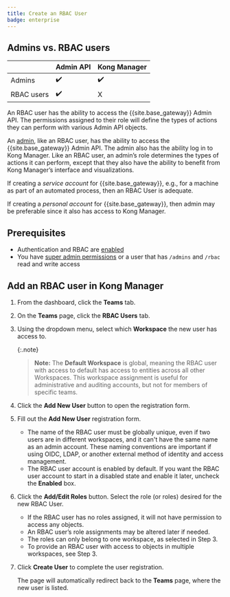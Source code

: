 ```yaml
---
title: Create an RBAC User
badge: enterprise
---
```


## Admins vs. RBAC users

|            | Admin API | Kong Manager |
|------------|-----------|--------------|
| Admins     |     ✔️     |       ✔️      |
| RBAC users |     ✔️     |       X      |


An RBAC user has the ability to access the {{site.base_gateway}} Admin API. The permissions assigned to their role will define the types of actions they can perform with various Admin API objects.

An [admin](/gateway/{{page.kong_version}}/kong-manager/auth/), like an RBAC user, has the ability to access the {{site.base_gateway}} Admin API. The admin also has the ability log in to Kong Manager. Like an RBAC user, an admin’s role determines the types of actions it can perform, except that they also have the ability to benefit from Kong Manager’s interface and visualizations.

If creating a *service account* for {{site.base_gateway}}, e.g., for a machine as part of an automated process, then an RBAC User is adequate.

If creating a *personal account* for {{site.base_gateway}}, then admin may be preferable since it also has access to Kong Manager.

## Prerequisites

* Authentication and RBAC are [enabled](/gateway/{{page.kong_version}}/kong-manager/auth/rbac/enable/)
* You have [super admin permissions](/gateway/{{page.kong_version}}/kong-manager/auth/super-admin/)
or a user that has `/admins` and `/rbac` read and write access

## Add an RBAC user in Kong Manager

1. From the dashboard, click the **Teams** tab.

2. On the **Teams** page, click the **RBAC Users** tab.

3. Using the dropdown menu, select which **Workspace** the new user has access to.

    {:.note}
    > **Note:** The **Default Workspace** is global, meaning the RBAC user with access to default has access to entities across all other Workspaces. This workspace assignment is useful for administrative and auditing accounts, but not for members of specific teams.

4. Click the **Add New User** button to open the registration form.

5. Fill out the **Add New User** registration form.

    * The name of the RBAC user must be globally unique, even if two users are in different workspaces, and it can't have the same name as an admin account.
        These naming conventions are important if using OIDC, LDAP, or another external method of identity and access management.
    * The RBAC user account is enabled by default. If you want the RBAC user account to start in a disabled state and enable it later, uncheck the **Enabled** box.

6. Click the **Add/Edit Roles** button. Select the role (or roles) desired for the new RBAC User.

    * If the RBAC user has no roles assigned, it will not have permission to access any objects.
    * An RBAC user’s role assignments may be altered later if needed.
    * The roles can only belong to one workspace, as selected in Step 3.
    * To provide an RBAC user with access to objects in multiple workspaces, see Step 3.

7. Click **Create User** to complete the user registration.

    The page will automatically redirect back to the **Teams** page, where the new user is listed.
